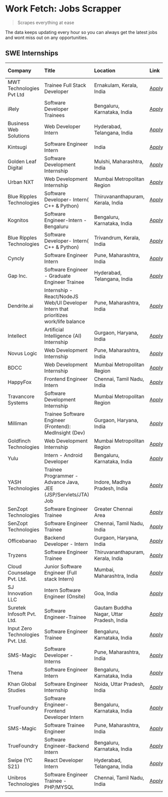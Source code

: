 # Work Fetch: Jobs Scrapper
> Scrapes everything at ease

The data keeps updating every hour so you can always get the latest jobs and wont miss out on any opportunities.

## SWE Internships
<!--START_SECTION:workfetch-->
| Company                           | Title                                                                                | Location                                  | Link                                                                                                                                                                                                                                                                                                  | Date Posted   |
|:----------------------------------|:-------------------------------------------------------------------------------------|:------------------------------------------|:------------------------------------------------------------------------------------------------------------------------------------------------------------------------------------------------------------------------------------------------------------------------------------------------------|:--------------|
| MWT Technologies Pvt Ltd          | Trainee Full Stack Developer                                                         | Ernakulam, Kerala, India                  | [Apply](https://in.linkedin.com/jobs/view/trainee-full-stack-developer-at-mwt-technologies-pvt-ltd-3863344037?position=29&pageNum=0&refId=e%2B2sa55VKp1pwXUvO%2FhwGA%3D%3D&trackingId=Z9BDahWdegc1yps1XnHHaA%3D%3D&trk=public_jobs_jserp-result_search-card)                                          | 2024-03-20    |
| iRely                             | Software Developer Trainees                                                          | Bengaluru, Karnataka, India               | [Apply](https://in.linkedin.com/jobs/view/software-developer-trainees-at-irely-3860566039?position=5&pageNum=0&refId=e%2B2sa55VKp1pwXUvO%2FhwGA%3D%3D&trackingId=mrZCgsjdqm58qOGMHq7pUA%3D%3D&trk=public_jobs_jserp-result_search-card)                                                               | 2024-03-18    |
| Business Web Solutions            | Web Developer Intern                                                                 | Hyderabad, Telangana, India               | [Apply](https://in.linkedin.com/jobs/view/web-developer-intern-at-business-web-solutions-3860721170?position=42&pageNum=0&refId=e%2B2sa55VKp1pwXUvO%2FhwGA%3D%3D&trackingId=9m%2FigyhXLLwO1GGuGQNUog%3D%3D&trk=public_jobs_jserp-result_search-card)                                                  | 2024-03-17    |
| Kintsugi                          | Software Engineer Intern                                                             | India                                     | [Apply](https://in.linkedin.com/jobs/view/software-engineer-intern-at-kintsugi-3857074071?position=53&pageNum=0&refId=e%2B2sa55VKp1pwXUvO%2FhwGA%3D%3D&trackingId=03QDOzN3dMVVUf0Zly4OfQ%3D%3D&trk=public_jobs_jserp-result_search-card)                                                              | 2024-03-16    |
| Golden Leaf Digital               | Software Development Internship                                                      | Mulshi, Maharashtra, India                | [Apply](https://in.linkedin.com/jobs/view/software-development-internship-at-golden-leaf-digital-3858085305?position=6&pageNum=0&refId=e%2B2sa55VKp1pwXUvO%2FhwGA%3D%3D&trackingId=IfIqCOsfMS9Uv%2Fpvz6zSdQ%3D%3D&trk=public_jobs_jserp-result_search-card)                                           | 2024-03-15    |
| Urban NXT                         | Web Development Internship                                                           | Mumbai Metropolitan Region                | [Apply](https://in.linkedin.com/jobs/view/web-development-internship-at-urban-nxt-3858090142?position=51&pageNum=0&refId=e%2B2sa55VKp1pwXUvO%2FhwGA%3D%3D&trackingId=P2ZV4KD4K2ZN8zXHQ7X%2BVg%3D%3D&trk=public_jobs_jserp-result_search-card)                                                         | 2024-03-15    |
| Blue Ripples Technologies         | Software Developer- Intern( C++ & Python)                                            | Thiruvananthapuram, Kerala, India         | [Apply](https://in.linkedin.com/jobs/view/software-developer-intern-c%2B%2B-python-at-blue-ripples-technologies-3855594494?position=31&pageNum=0&refId=e%2B2sa55VKp1pwXUvO%2FhwGA%3D%3D&trackingId=HxUtU74mWwd%2BaAIjHlKwDA%3D%3D&trk=public_jobs_jserp-result_search-card)                           | 2024-03-14    |
| Kognitos                          | Software Engineer-Intern -Bengaluru                                                  | Bengaluru, Karnataka, India               | [Apply](https://in.linkedin.com/jobs/view/software-engineer-intern-bengaluru-at-kognitos-3855361239?position=9&pageNum=0&refId=e%2B2sa55VKp1pwXUvO%2FhwGA%3D%3D&trackingId=670hEFRVTdtvIE%2B0lMX%2FHA%3D%3D&trk=public_jobs_jserp-result_search-card)                                                 | 2024-03-13    |
| Blue Ripples Technologies         | Software Developer- Intern( C++  & Python)                                           | Trivandrum, Kerala, India                 | [Apply](https://in.linkedin.com/jobs/view/software-developer-intern-c%2B%2B-python-at-blue-ripples-technologies-3856150730?position=34&pageNum=0&refId=e%2B2sa55VKp1pwXUvO%2FhwGA%3D%3D&trackingId=xOJ5Dmk0R6pAcflkNA009w%3D%3D&trk=public_jobs_jserp-result_search-card)                             | 2024-03-13    |
| Cyncly                            | Software Engineer Intern                                                             | Pune, Maharashtra, India                  | [Apply](https://in.linkedin.com/jobs/view/software-engineer-intern-at-cyncly-3853990178?position=40&pageNum=0&refId=e%2B2sa55VKp1pwXUvO%2FhwGA%3D%3D&trackingId=%2Fx4u%2B1bFwYqpLrAtJztsAg%3D%3D&trk=public_jobs_jserp-result_search-card)                                                            | 2024-03-13    |
| Gap Inc.                          | Software Engineer - Graduate Engineer Trainee                                        | Hyderabad, Telangana, India               | [Apply](https://in.linkedin.com/jobs/view/software-engineer-graduate-engineer-trainee-at-gap-inc-3853818960?position=7&pageNum=0&refId=e%2B2sa55VKp1pwXUvO%2FhwGA%3D%3D&trackingId=mmgiJcxhVcgxpAFViOnWxg%3D%3D&trk=public_jobs_jserp-result_search-card)                                             | 2024-03-12    |
| Dendrite.ai                       | Internship - React/NodeJS Web/UI Developer Intern that prioritizes work/life balance | Pune, Maharashtra, India                  | [Apply](https://in.linkedin.com/jobs/view/internship-react-nodejs-web-ui-developer-intern-that-prioritizes-work-life-balance-at-dendrite-ai-3853583200?position=48&pageNum=0&refId=e%2B2sa55VKp1pwXUvO%2FhwGA%3D%3D&trackingId=FwKnzqRB5lY965c2aTp5aA%3D%3D&trk=public_jobs_jserp-result_search-card) | 2024-03-12    |
| Intellect                         | Artificial Intelligence (AI) Internship                                              | Gurgaon, Haryana, India                   | [Apply](https://in.linkedin.com/jobs/view/artificial-intelligence-ai-internship-at-intellect-3853356821?position=59&pageNum=0&refId=e%2B2sa55VKp1pwXUvO%2FhwGA%3D%3D&trackingId=hRP3r1ivDUpF9F%2BcZ63WxA%3D%3D&trk=public_jobs_jserp-result_search-card)                                              | 2024-03-11    |
| Novus Logic                       | Web Development Internship                                                           | Pune, Maharashtra, India                  | [Apply](https://in.linkedin.com/jobs/view/web-development-internship-at-novus-logic-3850815684?position=52&pageNum=0&refId=e%2B2sa55VKp1pwXUvO%2FhwGA%3D%3D&trackingId=udBFfOy%2F2xlCh6bilpmDpQ%3D%3D&trk=public_jobs_jserp-result_search-card)                                                       | 2024-03-08    |
| BDCC                              | Web Development Internship                                                           | Mumbai Metropolitan Region                | [Apply](https://in.linkedin.com/jobs/view/web-development-internship-at-bdcc-3849712398?position=36&pageNum=0&refId=e%2B2sa55VKp1pwXUvO%2FhwGA%3D%3D&trackingId=GxXkP%2BSRwdBEU%2BTKA1qxhQ%3D%3D&trk=public_jobs_jserp-result_search-card)                                                            | 2024-03-07    |
| HappyFox                          | Frontend Engineer Intern                                                             | Chennai, Tamil Nadu, India                | [Apply](https://in.linkedin.com/jobs/view/frontend-engineer-intern-at-happyfox-3848357951?position=45&pageNum=0&refId=e%2B2sa55VKp1pwXUvO%2FhwGA%3D%3D&trackingId=oo%2BydxB5XoIUExzND1YYEQ%3D%3D&trk=public_jobs_jserp-result_search-card)                                                            | 2024-03-07    |
| Travancore Systems                | Software Development Internship                                                      | Mumbai Metropolitan Region                | [Apply](https://in.linkedin.com/jobs/view/software-development-internship-at-travancore-systems-3847706952?position=12&pageNum=0&refId=e%2B2sa55VKp1pwXUvO%2FhwGA%3D%3D&trackingId=kzH16dDUGFizbBEqyekDXw%3D%3D&trk=public_jobs_jserp-result_search-card)                                             | 2024-03-05    |
| Milliman                          | Trainee Software Engineer (Frontend): MedInsight (Dev)                               | Gurgaon, Haryana, India                   | [Apply](https://in.linkedin.com/jobs/view/trainee-software-engineer-frontend-medinsight-dev-at-milliman-3792874280?position=10&pageNum=0&refId=e%2B2sa55VKp1pwXUvO%2FhwGA%3D%3D&trackingId=bdNNiDnVCNs5eylxoztzNg%3D%3D&trk=public_jobs_jserp-result_search-card)                                     | 2024-03-01    |
| Goldfinch Technologies            | Web Development Internship                                                           | Mumbai Metropolitan Region                | [Apply](https://in.linkedin.com/jobs/view/web-development-internship-at-goldfinch-technologies-3837823879?position=49&pageNum=0&refId=e%2B2sa55VKp1pwXUvO%2FhwGA%3D%3D&trackingId=DlmKnXXtUhvuFCbabRJOKA%3D%3D&trk=public_jobs_jserp-result_search-card)                                              | 2024-02-22    |
| Yulu                              | Intern - Android Developer                                                           | Bengaluru, Karnataka, India               | [Apply](https://in.linkedin.com/jobs/view/intern-android-developer-at-yulu-3834459982?position=54&pageNum=0&refId=e%2B2sa55VKp1pwXUvO%2FhwGA%3D%3D&trackingId=z%2BAtl8%2BDsBQj%2FF8TP6FmFg%3D%3D&trk=public_jobs_jserp-result_search-card)                                                            | 2024-02-19    |
| YASH Technologies                 | Trainee Programmer - Advance Java, JEE (JSP/Servlets/JTA) Job                        | Indore, Madhya Pradesh, India             | [Apply](https://in.linkedin.com/jobs/view/trainee-programmer-advance-java-jee-jsp-servlets-jta-job-at-yash-technologies-3811759183?position=21&pageNum=0&refId=e%2B2sa55VKp1pwXUvO%2FhwGA%3D%3D&trackingId=8xNXvzHf97hPGVkBFKVOTQ%3D%3D&trk=public_jobs_jserp-result_search-card)                     | 2024-02-13    |
| SenZopt Technologies              | Software Engineer Trainee                                                            | Greater Chennai Area                      | [Apply](https://in.linkedin.com/jobs/view/software-engineer-trainee-at-senzopt-technologies-3827688781?position=39&pageNum=0&refId=e%2B2sa55VKp1pwXUvO%2FhwGA%3D%3D&trackingId=R3VSFQhZTvPeIBSiMlFj3g%3D%3D&trk=public_jobs_jserp-result_search-card)                                                 | 2024-02-12    |
| SenZopt Technologies              | Software Engineer Trainee                                                            | Chennai, Tamil Nadu, India                | [Apply](https://in.linkedin.com/jobs/view/software-engineer-trainee-at-senzopt-technologies-3827686880?position=57&pageNum=0&refId=e%2B2sa55VKp1pwXUvO%2FhwGA%3D%3D&trackingId=Ykb%2FHmsZwAHSYyvmsh7h0g%3D%3D&trk=public_jobs_jserp-result_search-card)                                               | 2024-02-12    |
| Officebanao                       | Backend Developer - Intern                                                           | Gurgaon, Haryana, India                   | [Apply](https://in.linkedin.com/jobs/view/backend-developer-intern-at-officebanao-3814263731?position=28&pageNum=0&refId=e%2B2sa55VKp1pwXUvO%2FhwGA%3D%3D&trackingId=E0Uxw6MSVyPU5gZ83y3FGg%3D%3D&trk=public_jobs_jserp-result_search-card)                                                           | 2024-01-31    |
| Tryzens                           | Software Engineer Trainee                                                            | Thiruvananthapuram, Kerala, India         | [Apply](https://in.linkedin.com/jobs/view/software-engineer-trainee-at-tryzens-3809363491?position=41&pageNum=0&refId=e%2B2sa55VKp1pwXUvO%2FhwGA%3D%3D&trackingId=%2BcJik8YldGrbodAYmHeYzg%3D%3D&trk=public_jobs_jserp-result_search-card)                                                            | 2024-01-18    |
| Cloud Counselage Pvt. Ltd.        | Junior Software Engineer (Full stack Intern)                                         | Mumbai, Maharashtra, India                | [Apply](https://in.linkedin.com/jobs/view/junior-software-engineer-full-stack-intern-at-cloud-counselage-pvt-ltd-3803132814?position=27&pageNum=0&refId=e%2B2sa55VKp1pwXUvO%2FhwGA%3D%3D&trackingId=9hUYeAIffb%2BJr7tdrgHdJQ%3D%3D&trk=public_jobs_jserp-result_search-card)                          | 2024-01-11    |
| SJ Innovation LLC                 | Intern Software Engineer (Onsite)                                                    | Goa, India                                | [Apply](https://in.linkedin.com/jobs/view/intern-software-engineer-onsite-at-sj-innovation-llc-3799959011?position=50&pageNum=0&refId=e%2B2sa55VKp1pwXUvO%2FhwGA%3D%3D&trackingId=HIpEjVTH0OfgTkGWdhXFeA%3D%3D&trk=public_jobs_jserp-result_search-card)                                              | 2024-01-11    |
| Suretek Infosoft Pvt. Ltd.        | Software Engineer-Trainee                                                            | Gautam Buddha Nagar, Uttar Pradesh, India | [Apply](https://in.linkedin.com/jobs/view/software-engineer-trainee-at-suretek-infosoft-pvt-ltd-3800934643?position=23&pageNum=0&refId=e%2B2sa55VKp1pwXUvO%2FhwGA%3D%3D&trackingId=vprukVH%2FdduedeLxSOwu2g%3D%3D&trk=public_jobs_jserp-result_search-card)                                           | 2024-01-09    |
| Input Zero Technologies Pvt. Ltd. | Software Engineer Trainee                                                            | Bengaluru, Karnataka, India               | [Apply](https://in.linkedin.com/jobs/view/software-engineer-trainee-at-input-zero-technologies-pvt-ltd-3800927643?position=32&pageNum=0&refId=e%2B2sa55VKp1pwXUvO%2FhwGA%3D%3D&trackingId=EWPmwC3QNsDpfca5edYMGw%3D%3D&trk=public_jobs_jserp-result_search-card)                                      | 2024-01-09    |
| SMS-Magic                         | Software Developer -Interns                                                          | Pune, Maharashtra, India                  | [Apply](https://in.linkedin.com/jobs/view/software-developer-interns-at-sms-magic-3799485343?position=38&pageNum=0&refId=e%2B2sa55VKp1pwXUvO%2FhwGA%3D%3D&trackingId=rClyFxT5BoLL9CPdRmN2wQ%3D%3D&trk=public_jobs_jserp-result_search-card)                                                           | 2024-01-05    |
| Thena                             | Software Engineer Intern                                                             | Bengaluru, Karnataka, India               | [Apply](https://in.linkedin.com/jobs/view/software-engineer-intern-at-thena-3778731751?position=18&pageNum=0&refId=e%2B2sa55VKp1pwXUvO%2FhwGA%3D%3D&trackingId=moo%2BzejMYcTBC2qbpldPOw%3D%3D&trk=public_jobs_jserp-result_search-card)                                                               | 2023-12-05    |
| Khan Global Studies               | Software Engineer Internship                                                         | Noida, Uttar Pradesh, India               | [Apply](https://in.linkedin.com/jobs/view/software-engineer-internship-at-khan-global-studies-3766942197?position=60&pageNum=0&refId=e%2B2sa55VKp1pwXUvO%2FhwGA%3D%3D&trackingId=uEi3pMKs8N6kVpht3adfJg%3D%3D&trk=public_jobs_jserp-result_search-card)                                               | 2023-11-27    |
| TrueFoundry                       | Software Engineer- Frontend Developer Intern                                         | Bengaluru, Karnataka, India               | [Apply](https://in.linkedin.com/jobs/view/software-engineer-frontend-developer-intern-at-truefoundry-3790095058?position=17&pageNum=0&refId=e%2B2sa55VKp1pwXUvO%2FhwGA%3D%3D&trackingId=D%2FME2GJYwTqxQodm2LkuSA%3D%3D&trk=public_jobs_jserp-result_search-card)                                      | 2023-11-24    |
| SMS-Magic                         | Software Trainee Engineer                                                            | Pune, Maharashtra, India                  | [Apply](https://in.linkedin.com/jobs/view/software-trainee-engineer-at-sms-magic-3761409781?position=30&pageNum=0&refId=e%2B2sa55VKp1pwXUvO%2FhwGA%3D%3D&trackingId=4VUEiWfNc8UxZ%2B8LhGXZgw%3D%3D&trk=public_jobs_jserp-result_search-card)                                                          | 2023-11-16    |
| TrueFoundry                       | Software Engineer-Backend Intern                                                     | Bengaluru, Karnataka, India               | [Apply](https://in.linkedin.com/jobs/view/software-engineer-backend-intern-at-truefoundry-3779508170?position=33&pageNum=0&refId=e%2B2sa55VKp1pwXUvO%2FhwGA%3D%3D&trackingId=OwOy2jzP%2Bh0SgDos7oYd5w%3D%3D&trk=public_jobs_jserp-result_search-card)                                                 | 2023-11-10    |
| Swipe (YC S21)                    | React Developer Intern                                                               | Hyderabad, Telangana, India               | [Apply](https://in.linkedin.com/jobs/view/react-developer-intern-at-swipe-yc-s21-3737600089?position=19&pageNum=0&refId=e%2B2sa55VKp1pwXUvO%2FhwGA%3D%3D&trackingId=RBhxjaTkbfvxNyHswVfZ5A%3D%3D&trk=public_jobs_jserp-result_search-card)                                                            | 2023-10-13    |
| Unibros Technologies              | Software Engineer Trainee - PHP/MYSQL                                                | Chennai, Tamil Nadu, India                | [Apply](https://in.linkedin.com/jobs/view/software-engineer-trainee-php-mysql-at-unibros-technologies-3656599241?position=43&pageNum=0&refId=e%2B2sa55VKp1pwXUvO%2FhwGA%3D%3D&trackingId=PEjB5Ln8LEsiRYiN7a2JPQ%3D%3D&trk=public_jobs_jserp-result_search-card)                                       | 2023-06-12    |
<!--END_SECTION:workfetch-->

